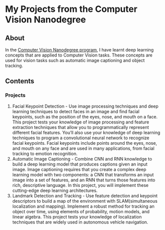 # My Projects from the Computer Vision Nanodegree

## About
In the [Computer Vision Nanodegree program](https://www.udacity.com/course/computer-vision-nanodegree--nd891), I have learnt deep learning concepts that are applied to Computer Vision tasks. These concepts are used for vision tasks such as automatic image captioning and object tracking.

## Contents

### Projects
1) Facial Keypoint Detection - Use image processing techniques and deep learning techniques to detect faces in an image and find facial keypoints, such as the position of the eyes, nose, and mouth on a face. This project tests your knowledge of image processing and feature extraction techniques that allow you to programmatically represent different facial features. You’ll also use your knowledge of deep learning techniques to program a convolutional neural network to recognize facial keypoints. Facial keypoints include points around the eyes, nose, and mouth on any face and are used in many applications, from facial tracking to emotion recognition.
2) Automatic Image Captioning - Combine CNN and RNN knowledge to build a deep learning model that produces captions given an input image. Image captioning requires that you create a complex deep learning model with two components: a CNN that transforms an input image into a set of features, and an RNN that turns those features into rich, descriptive language. In this project, you will implement these cutting-edge deep learning architectures.
3) Landmark Detection and Tracking - Use feature detection and keypoint descriptors to build a map of the environment with SLAM(simultaneous localization and mapping). Implement a robust method for tracking an object over time, using elements of probability, motion models, and linear algebra. This project tests your knowledge of localization techniques that are widely used in autonomous vehicle navigation.
